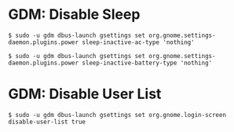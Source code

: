 # GDM: Disable Sleep
`$ sudo -u gdm dbus-launch gsettings set org.gnome.settings-daemon.plugins.power sleep-inactive-ac-type 'nothing'`

`$ sudo -u gdm dbus-launch gsettings set org.gnome.settings-daemon.plugins.power sleep-inactive-battery-type 'nothing'`

# GDM: Disable User List
`$ sudo -u gdm dbus-launch gsettings set org.gnome.login-screen disable-user-list true`

